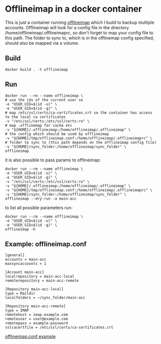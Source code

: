 # Offlineimap in a docker container
This is just a container running [offlineimap](http://www.offlineimap.org/) which I build to backup multiple accounts. Offlineimap will look for a config file in the directory /home/offlineimap/.offlineimaprc, so don't forget to map your config file to this path. The folder to sync to, which is in the offlinemap config specified, should also be mapped via a volume.

## Build
```
docker build . -t offlineimap
```

## Run

```
docker run --rm --name offlineimap \
# use the ids of the current user so
-e "USER_UID=$(id -u)" \
-e "USER_GID=$(id -g)" \
# map /etc/ssl/certs/ca-certificates.crt so the container has access to the local ca certificates
-v "/etc/ssl/certs:/etc/ssl/certs:ro" \
# map .offlinemap for cache etc
-v "${HOME}/.offlineimap:/home/offlineimap/.offlineimap" \
# the config which should be used by offlineimap
-v "${HOME}/tmp/offlineimap.conf:/home/offlineimap/.offlineimaprc" \
# folder to sync to (this path depends on the offlineimap config file)
-v "${HOME}/sync_folder:/home/offlineimap/sync_folder" \
offlineimap
```

it is also possible to pass params to offlineimap:
```
docker run --rm --name offlineimap \
-e "USER_UID=$(id -u)" \
-e "USER_GID=$(id -g)" \
-v "/etc/ssl/certs:/etc/ssl/certs:ro" \
-v "${HOME}/.offlineimap:/home/offlineimap/.offlineimap" \
-v "${HOME}/tmp/offlineimap.conf:/home/offlineimap/.offlineimaprc" \
-v "${HOME}/sync_folder:/home/offlineimap/sync_folder" \
offlineimap --dry-run -a main-acc
```

to list all possible parameters run: 
```
docker run --rm --name offlineimap \
-e "USER_UID=$(id -u)" \
-e "USER_GID=$(id -g)" \
offlineimap -h
```

## Example: offlineimap.conf
```
[general]
accounts = main-acc
maxsyncaccounts = 1

[Account main-acc]
localrepository = main-acc-local
remoterepository = main-acc-remote

[Repository main-acc-local]
type = Maildir
localfolders = ~/sync_folder/main-acc

[Repository main-acc-remote]
type = IMAP
remotehost = imap.example.com
remoteuser = user@example.com
remotepass = example-password
sslcacertfile = /etc/ssl/certs/ca-certificates.crt

```
[offlineimap.conf example](https://github.com/OfflineIMAP/offlineimap/blob/master/offlineimap.conf)



